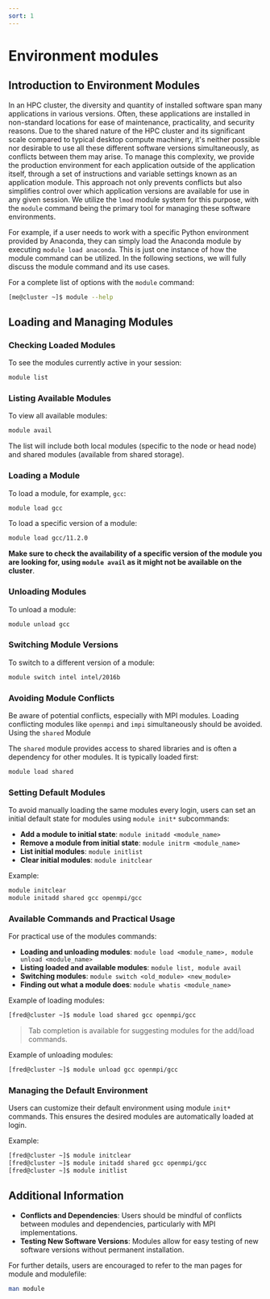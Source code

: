 ```yaml
---
sort: 1
---
```


# Environment modules

## Introduction to Environment Modules

In an HPC cluster, the diversity and quantity of installed software span many applications in various versions. Often, these applications are installed in non-standard locations for ease of maintenance, practicality, and security reasons. Due to the shared nature of the HPC cluster and its significant scale compared to typical desktop compute machinery, it's neither possible nor desirable to use all these different software versions simultaneously, as conflicts between them may arise. To manage this complexity, we provide the production environment for each application outside of the application itself, through a set of instructions and variable settings known as an application module. This approach not only prevents conflicts but also simplifies control over which application versions are available for use in any given session. We utilize the `lmod` module system for this purpose, with the `module` command being the primary tool for managing these software environments. 

For example, if a user needs to work with a specific Python environment provided by Anaconda, they can simply load the Anaconda module by executing `module load anaconda`.
This is just one instance of how the module command can be utilized. In the following sections, we will fully discuss the module command and its use cases.

For a complete list of options with the `module` command:
```bash
[me@cluster ~]$ module --help
```

## Loading and Managing Modules
### Checking Loaded Modules
To see the modules currently active in your session:
```bash
module list
```

### Listing Available Modules
To view all available modules:
```bash
module avail
```
The list will include both local modules (specific to the node or head node) and shared modules (available from shared storage).

### Loading a Module
To load a module, for example, `gcc`:
```bash
module load gcc
```

To load a specific version of a module:
```bash
module load gcc/11.2.0
```
**Make sure to check the availability of a specific version of the module you are looking for, using `module avail` as it might not be available on the cluster**.

### Unloading Modules
To unload a module:
```bash
module unload gcc
```

### Switching Module Versions
To switch to a different version of a module:
```bash
module switch intel intel/2016b
```

### Avoiding Module Conflicts
Be aware of potential conflicts, especially with MPI modules. Loading conflicting modules like `openmpi` and `impi` simultaneously should be avoided.
Using the `shared` Module

The `shared` module provides access to shared libraries and is often a dependency for other modules. It is typically loaded first:
```bash
module load shared
```

### Setting Default Modules
To avoid manually loading the same modules every login, users can set an initial default state for modules using `module init*` subcommands:

* **Add a module to initial state**: `module initadd <module_name>`
* **Remove a module from initial state**: `module initrm <module_name>`
* **List initial modules**: `module initlist`
* **Clear initial modules**: `module initclear`

Example:
```bash
module initclear
module initadd shared gcc openmpi/gcc
```

### Available Commands and Practical Usage
For practical use of the modules commands:
* **Loading and unloading modules**: `module load <module_name>, module unload <module_name>`
* **Listing loaded and available modules**: `module list, module avail`
* **Switching modules**: `module switch <old_module> <new_module>`
* **Finding out what a module does**: `module whatis <module_name>`

Example of loading modules:
```bash
[fred@cluster ~]$ module load shared gcc openmpi/gcc
```

> Tab completion is available for suggesting modules for the add/load commands.

Example of unloading modules:
```bash
[fred@cluster ~]$ module unload gcc openmpi/gcc
```

### Managing the Default Environment
Users can customize their default environment using module `init*` commands. This ensures the desired modules are automatically loaded at login.

Example:
```bash
[fred@cluster ~]$ module initclear
[fred@cluster ~]$ module initadd shared gcc openmpi/gcc
[fred@cluster ~]$ module initlist
```

## Additional Information
* **Conflicts and Dependencies**: Users should be mindful of conflicts between modules and dependencies, particularly with MPI implementations.
* **Testing New Software Versions**: Modules allow for easy testing of new software versions without permanent installation.

For further details, users are encouraged to refer to the man pages for module and modulefile:
```bash
man module
```
